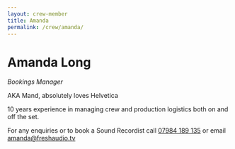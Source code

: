 ```yaml
---
layout: crew-member
title: Amanda
permalink: /crew/amanda/
---
```


# Amanda Long
_Bookings Manager_

AKA Mand, absolutely loves Helvetica

10 years experience in managing crew and production logistics both on and off the set.

For any enquiries or to book a Sound Recordist call [07984 189 135](tel:+447984189135) or email [amanda@freshaudio.tv](mailto:amanda@freshaudio.tv)